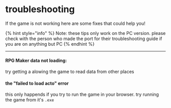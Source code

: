 # troubleshooting

If the game is not working here are some fixes that could help you!

{% hint style="info" %}
Note: these tips only work on the PC version. please check with the person who made the port for their troubleshooting guide if you are on anything but PC
{% endhint %}

***

#### RPG Maker data not loading:

try getting a alowing the game to read data from other places

#### the "failed to load acto" error

this only happends if you try to run the game in your browser. try running the game from it's `.exe`

